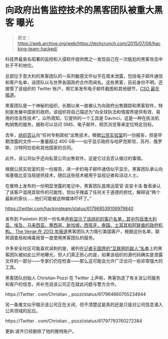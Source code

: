 # 向政府出售监控技术的黑客团队被重大黑客 曝光

> 原文：<https://web.archive.org/web/https://techcrunch.com/2015/07/06/hacking-team-hacked/>

科技界最臭名昭著的监控和入侵软件提供商之一发现自己在一次尴尬的黑客攻击中处于不利地位。

总部位于意大利的黑客团队的一系列敏感文件似乎在周末泄露，包括电子邮件通信和客户名单，该团队以与世界各国政府合作而闻名。这些黑客，目前身份不明，还接管了该组织的 Twitter 账户，用它来发布电子邮件截图和其他细节，[CSO 最先报道](https://web.archive.org/web/20230227032953/http://www.csoonline.com/article/2943968/data-breach/hacking-team-hacked-attackers-claim-400gb-in-dumped-data.html)。

黑客团队是一个神秘的组织，长期以来一直被认为向政府出售跟踪和黑客软件，特别是发展中国家的政府。该组织将自己描述为“向全球执法和情报界提供有效、易用的攻击性技术”。众所周知，它提供的一个工具是 Davinci，这是一种在执法机构销售的服务，据称可以访问 SMS、电子邮件、网页浏览等来定位特定目标。

去年，[组织否认](https://web.archive.org/web/20230227032953/http://mashable.com/2014/02/23/hacking-team-spyware-governments/)向“任何专制政权”出售技术，根据[公民实验室](https://web.archive.org/web/20230227032953/https://citizenlab.org/2014/02/mapping-hacking-teams-untraceable-spyware/)的一份报告，但是早期泄露的文件——重量超过 400 GB——似乎显示政府与哈萨克斯坦、苏丹、俄罗斯、沙特阿拉伯和其他国家的合同。

此外，该公司似乎还向私营公司出售软件。这是它过去否认做过的事情。

根据公民实验室的另一份报告，进一步的电子邮件通信似乎显示，黑客团队承认向埃塞俄比亚当局提供技术，随后这些技术被用于监视记者和活动人士。

在推特上发布的一份明显泄露的笔记中，黑客团队首席运营官·吉安卡洛·鲁索承认了该客户滥用其软件的可能性，但似乎掩盖了任何关于道德的担忧，解释说“两个最新的家伙……他们可能被这种媒体吓坏了。”

https://twitter.com/hackingteam/status/617968539106979840

发布到 Pastebin 的另一份名单[声称显示了该组织的客户名单，其中包括澳大利亚、埃及、马来西亚、墨西哥、新加坡、西班牙、泰国、土耳其和阿联酋的政府机构。](https://web.archive.org/web/20230227032953/http://pastebin.com/MP8zpQ26) [The Verge 在 2013 年报道](https://web.archive.org/web/20230227032953/http://www.theverge.com/2013/9/13/4723610/meet-hacking-team-the-company-that-helps-police-hack-into-computers)黑客团队大力吸引美国客户，根据这份名单，联邦调查局和缉毒局曾一度使用黑客团队的服务。

许多安全社区可能喜欢讽刺的是，被列在[记者无国界的“互联网的敌人”名单](https://web.archive.org/web/20230227032953/http://surveillance.rsf.org/en/hacking-team/)上的黑客团队被如此公开地曝光，但人们真正担心的是，如果该组织的源代码确实是泄露文件的一部分——专家们仍在检查——那么这可能会允许广泛访问一些非常强大的工具。

黑客团队创始人 Christian Pozzi 在 Twitter 上声称，黑客伪造了有关该公司服务和客户的信息，并补充说该公司正在就此问题与警方合作。

https://Twitter . com/Christian _ pozzi/status/617964660705234944

另一条推文似乎暗示该公司正在关闭，但不清楚这是真的还是只是对公司信息涌入公共领域的反应。

https://Twitter . com/Christian _ pozzi/status/61797793760272384

更新:波齐已经删除了他的推特账户。